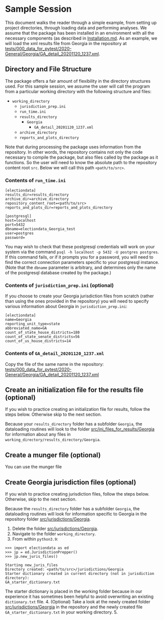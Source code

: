 # Sample Session

This document walks the reader through a simple example, from setting up project directories, through loading data and performing analyses. We assume that the package has been installed in an environment with all the necessary components (as described in [Installation.md](Installation.md). As an example, we will load the xml results file from Georgia in the repository at [tests/000_data_for_pytest/2020-General/Georgia/GA_detail_20201120_1237.xml](../tests/000_data_for_pytest/2020-General/Georgia/GA_detail_20201120_1237.xml).

## Directory and File Structure
The package offers a fair amount of flexibility in the directory structures used. For this sample session, we assume the user will call the program from a particular working directory with the following structure and files:

* `working_directory`
  * `jurisdiction_prep.ini`
  * `run_time.ini`
  * `results_directory`
    * `Georgia`
      * `GA_detail_20201120_1237.xml`
  * `archive_directory`
  * `reports_and_plots_directory`  
    
Note that during processing the package uses information from the repository. In other words, the repository contains not only the code necessary to compile the package, but also files called by the package as it functions. So the user will need to know the absolute path to the repository content root `src`. Below we will call this path `<path/to/src>`.

### Contents of `run_time.ini`
```
[electiondata]
results_dir=results_directory
archive_dir=archive_directory
repository_content_root=<path/to/src>
reports_and_plots_dir=reports_and_plots_directory

[postgresql]
host=localhost
port=5432
dbname=electiondata_Georgia_test
user=postgres
password=
```
You may wish to check that these postgresql credentials will work on your system via the command `psql -h localhost -p 5432 -U postgres postgres`. If this command fails, or if it prompts you for a password, you will need to find the correct connection parameters specific to your postgresql instance.  (Note that the `dbname` parameter is arbitrary, and determines only the name of the postgresql database created by the package.)

### Contents of `jurisdiction_prep.ini` (optional)
If you choose to create your Georgia jurisdiction files from scratch (rather than using the ones provided in the repository) you will need to specify various information about Georgia in `jurisdiction_prep.ini`:
```
[electiondata]
name=Georgia
reporting_unit_type=state
abbreviated_name=GA
count_of_state_house_districts=180
count_of_state_senate_districts=56
count_of_us_house_districts=14
```

### Contents of `GA_detail_20201120_1237.xml`
Copy the file of the same name in the repository: [tests/000_data_for_pytest/2020-General/Georgia/GA_detail_20201120_1237.xml](../tests/000_data_for_pytest/2020-General/Georgia/GA_detail_20201120_1237.xml)

## Create an initialization file for the results file (optional)
If you wish to practice creating an initialization file for results, follow the steps below. Otherwise skip to the next section.

Because your `results_directory` folder has a subfolder `Georgia`, the dataloading routines will look to the folder [src/ini_files_for_results/Georgia](src/ini_files_for_results/Georgia) for information about any files in `working_directory/results_directory/Georgia`. 

## Create a munger file (optional)
You can use the munger file 

## Create Georgia jurisdiction files (optional)
If you wish to practice creating jurisdiction files, follow the steps below. Otherwise, skip to the next section.

Because the `results_directory` folder has a subfolder `Georgia`, the dataloading routines will look for information specific to Georgia in the repository folder [src/jurisdictions/Georgia](src/jurisdictions/Georgia). 

1. Delete the folder [src/jurisdictions/Georgia](src/jurisdictions/Georgia).
2. Navigate to the folder `working_directory`.
3. From within `python3.9`:
```
>>> import electiondata as ed
>>> jp = ed.JurisdictionPrepper()
>>> jp.new_juris_files()

Starting new_juris_files
Directory created: <path/to/src>/jurisdictions/Georgia
Starter dictionary created in current directory (not in jurisdiction directory):
GA_starter_dictionary.txt
```
The starter dictionary is placed in the working folder because in our experience it has sometimes been helpful to avoid overwriting an existing `dictionary.txt` file.
4. (Optional) Take a look at the newly created folder [src/jurisdictions/Georgia](src/jurisdictions/Georgia) in the repository and the newly created file `GA_starter_dictionary.txt` in your working directory. 
5. 

